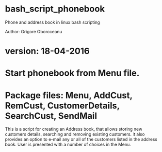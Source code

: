 # bash_script_phonebook
Phone and address book in linux bash scripting

Author: Grigore Oboroceanu
# version: 18-04-2016

# Start phonebook from Menu file. 
# Package files: Menu, AddCust, RemCust,  CustomerDetails, SearchCust, SendMail

This is a script for creating an Address book, that allows storing new customers details, searching and removing existing customers. 
It also provides an option to e-mail any or all of the customers listed in the address book. 
User is presented with a number of choices in the Menu.
